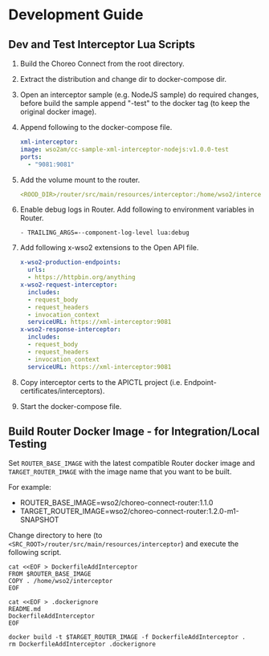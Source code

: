 # Development Guide

## Dev and Test Interceptor Lua Scripts

1. Build the Choreo Connect from the root directory.
2. Extract the distribution and change dir to docker-compose dir.
3. Open an interceptor sample (e.g. NodeJS sample) do required changes, before build the sample append "-test" to the docker tag (to keep the original docker image).
4. Append following to the docker-compose file.
    ```yaml
    xml-interceptor:
    image: wso2am/cc-sample-xml-interceptor-nodejs:v1.0.0-test
    ports:
      - "9081:9081"
    ```
5. Add the volume mount to the router.
   ```yaml
   <ROOD_DIR>/router/src/main/resources/interceptor:/home/wso2/interceptor
   ```
   
6. Enable debug logs in Router. Add following to environment variables in Router.
   ```
   - TRAILING_ARGS=--component-log-level lua:debug
   ```
7. Add following x-wso2 extensions to the Open API file.
    ```yaml
    x-wso2-production-endpoints:
      urls:
      - https://httpbin.org/anything
    x-wso2-request-interceptor:
      includes:
      - request_body
      - request_headers
      - invocation_context
      serviceURL: https://xml-interceptor:9081
    x-wso2-response-interceptor:
      includes:
      - request_body
      - request_headers
      - invocation_context
      serviceURL: https://xml-interceptor:9081
    ```
8. Copy interceptor certs to the APICTL project (i.e. Endpoint-certificates/interceptors).
9. Start the docker-compose file.

## Build Router Docker Image - for Integration/Local Testing

Set `ROUTER_BASE_IMAGE` with the latest compatible Router docker image and `TARGET_ROUTER_IMAGE` with the image name that you want to be built.

For example:
- ROUTER_BASE_IMAGE=wso2/choreo-connect-router:1.1.0
- TARGET_ROUTER_IMAGE=wso2/choreo-connect-router:1.2.0-m1-SNAPSHOT

Change directory to here (to `<SRC_ROOT>/router/src/main/resources/interceptor`) and execute the following script.

```shell
cat <<EOF > DockerfileAddInterceptor
FROM $ROUTER_BASE_IMAGE
COPY . /home/wso2/interceptor
EOF

cat <<EOF > .dockerignore
README.md
DockerfileAddInterceptor
EOF

docker build -t $TARGET_ROUTER_IMAGE -f DockerfileAddInterceptor .
rm DockerfileAddInterceptor .dockerignore
```
